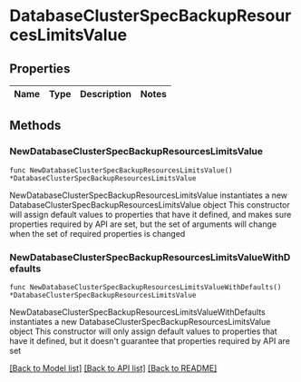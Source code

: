 # DatabaseClusterSpecBackupResourcesLimitsValue

## Properties

Name | Type | Description | Notes
------------ | ------------- | ------------- | -------------

## Methods

### NewDatabaseClusterSpecBackupResourcesLimitsValue

`func NewDatabaseClusterSpecBackupResourcesLimitsValue() *DatabaseClusterSpecBackupResourcesLimitsValue`

NewDatabaseClusterSpecBackupResourcesLimitsValue instantiates a new DatabaseClusterSpecBackupResourcesLimitsValue object
This constructor will assign default values to properties that have it defined,
and makes sure properties required by API are set, but the set of arguments
will change when the set of required properties is changed

### NewDatabaseClusterSpecBackupResourcesLimitsValueWithDefaults

`func NewDatabaseClusterSpecBackupResourcesLimitsValueWithDefaults() *DatabaseClusterSpecBackupResourcesLimitsValue`

NewDatabaseClusterSpecBackupResourcesLimitsValueWithDefaults instantiates a new DatabaseClusterSpecBackupResourcesLimitsValue object
This constructor will only assign default values to properties that have it defined,
but it doesn't guarantee that properties required by API are set


[[Back to Model list]](../README.md#documentation-for-models) [[Back to API list]](../README.md#documentation-for-api-endpoints) [[Back to README]](../README.md)


